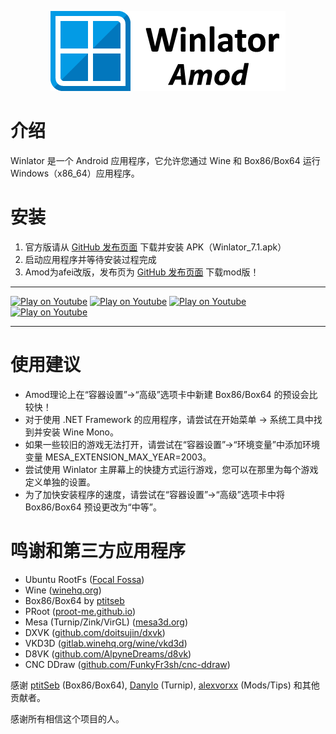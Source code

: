 <p align="center">
	<img src="logo.png" width="376" height="128" alt="Winlator Logo" />  
</p>

# 介绍

Winlator 是一个 Android 应用程序，它允许您通过 Wine 和 Box86/Box64 运行 Windows（x86_64）应用程序。

# 安装

1. 官方版请从 [GitHub 发布页面](https://github.com/brunodev85/winlator/releases) 下载并安装 APK（Winlator_7.1.apk）
2. 启动应用程序并等待安装过程完成
3. Amod为afei改版，发布页为 [GitHub 发布页面](https://github.com/afeimod/winlator-mod/releases) 下载mod版！
----

[![Play on Youtube](https://img.youtube.com/vi/8PKhmT7B3Xo/1.jpg)](https://www.youtube.com/watch?v=8PKhmT7B3Xo)
[![Play on Youtube](https://img.youtube.com/vi/9E4wnKf2OsI/2.jpg)](https://www.youtube.com/watch?v=9E4wnKf2OsI)
[![Play on Youtube](https://img.youtube.com/vi/czEn4uT3Ja8/2.jpg)](https://www.youtube.com/watch?v=czEn4uT3Ja8)
[![Play on Youtube](https://img.youtube.com/vi/eD36nxfT_Z0/2.jpg)](https://www.youtube.com/watch?v=eD36nxfT_Z0)

----

# 使用建议

- Amod理论上在“容器设置”->“高级”选项卡中新建 Box86/Box64 的预设会比较快！
- 对于使用 .NET Framework 的应用程序，请尝试在开始菜单 -> 系统工具中找到并安装 Wine Mono。
- 如果一些较旧的游戏无法打开，请尝试在“容器设置”->“环境变量”中添加环境变量 MESA_EXTENSION_MAX_YEAR=2003。
- 尝试使用 Winlator 主屏幕上的快捷方式运行游戏，您可以在那里为每个游戏定义单独的设置。
- 为了加快安装程序的速度，请尝试在“容器设置”->“高级”选项卡中将 Box86/Box64 预设更改为“中等”。

# 鸣谢和第三方应用程序

- Ubuntu RootFs ([Focal Fossa](https://releases.ubuntu.com/focal))
- Wine ([winehq.org](https://www.winehq.org/))
- Box86/Box64 by [ptitseb](https://github.com/ptitSeb)
- PRoot ([proot-me.github.io](https://proot-me.github.io))
- Mesa (Turnip/Zink/VirGL) ([mesa3d.org](https://www.mesa3d.org))
- DXVK ([github.com/doitsujin/dxvk](https://github.com/doitsujin/dxvk))
- VKD3D ([gitlab.winehq.org/wine/vkd3d](https://gitlab.winehq.org/wine/vkd3d))
- D8VK ([github.com/AlpyneDreams/d8vk](https://github.com/AlpyneDreams/d8vk))
- CNC DDraw ([github.com/FunkyFr3sh/cnc-ddraw](https://github.com/FunkyFr3sh/cnc-ddraw))

感谢 [ptitSeb](https://github.com/ptitSeb) (Box86/Box64), [Danylo](https://blogs.igalia.com/dpiliaiev/tags/mesa/) (Turnip), [alexvorxx](https://github.com/alexvorxx) (Mods/Tips) 和其他贡献者。

感谢所有相信这个项目的人。
